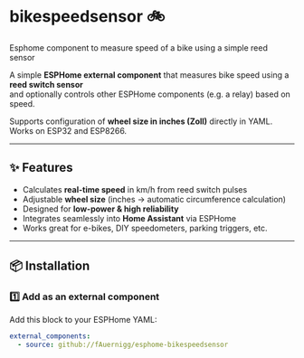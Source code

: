 # bikespeedsensor 🚲

Esphome component to measure speed of a bike using a simple reed sensor


A simple **ESPHome external component** that measures bike speed using a **reed switch sensor**  
and optionally controls other ESPHome components (e.g. a relay) based on speed.

Supports configuration of **wheel size in inches (Zoll)** directly in YAML.  
Works on ESP32 and ESP8266.

---

## ✨ Features

- Calculates **real-time speed** in km/h from reed switch pulses  
- Adjustable **wheel size** (inches → automatic circumference calculation)  
- Designed for **low-power & high reliability**  
- Integrates seamlessly into **Home Assistant** via ESPHome  
- Works great for e-bikes, DIY speedometers, parking triggers, etc.

---

## 📦 Installation

### 1️⃣ Add as an external component

Add this block to your ESPHome YAML:

```yaml
external_components:
  - source: github://fAuernigg/esphome-bikespeedsensor
